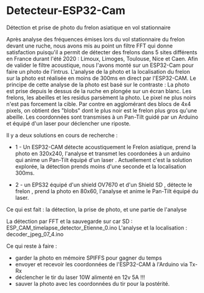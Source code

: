 # Detecteur-ESP32-Cam
Détection et prise de photo du frelon asiatique en vol stationnaire

Après analyse des fréquences émises lors du vol stationnaire du frelon devant une ruche, 
nous avons mis au point un filtre FFT qui donne satisfaction puisqu'il a permit de détecter des frelons dans 5 sites différents en France durant l'été 2020 : Limoux, Limoges, Toulouse, Nice et Caen. 
Afin de valider le filtre acoustique, nous l'avons monté sur un ESP32-Cam pour faire un photo de l'intrus. 
L'analyse de la photo et la localisation du frelon sur la photo est réalisée en moins de 300ms en direct par l'ESP32-CAM.
Le principe de cette analyse de la photo est basé sur le contraste : La photo est prise depuis le dessus de la ruche en plongée sur un écran blanc.
Les frelons, les abeilles et les residus parsèment la photo. Le pixel ne plus noirs n'est pas forcement la cible.
Par contre en agglomérant des blocs de 4x4 pixels, on obtient des "blobs" dont le plus noir est le frelon plus gros qu'une abeille. 
Les coordonnées sont transmises à un Pan-Tilt guidé par un Arduino et équipé d'un laser pour déclencher une riposte.

Il y a deux solutions en cours de  recherche :

- 1 -  Un ESP32-CAM détecte acoustiquement le Frelon asiatique, prend la photo en 320x240, l'analyse et transmet les coordonées à un arduino qui  anime un Pan-Tilt équipé d'un laser . Actuellement c'est la solution explorée, la détection prends moins d'une seconde et la localisation 300ms.

- 2 - un EPS32 équipé d'un shield OV7670 et d'un Shield SD ,  détecte le frelon , prend la photo en 80x60, l'analyse et anime le Pan-Tilt équipé du laser.   

Ce qui est fait : la détection, la prise de photo, et une partie de l'analyse 

La détection par FFT et la sauvegarde sur car SD :  ESP_CAM_timelapse_detector_Etienne_0.ino 
L'analyse et la localisation : decoder_jpeg_07_4.ino 

Ce qui reste à faire :
- garder la photo en mémoire SPIFFS pour gagner du temps
- envoyer et recevoir les coordonnées  de l'ESP32-CAM à l'Arduino via Tx-Rx
- déclencher le tir du laser 10W alimenté en 12v 5A !!!
- sauver la photo avec les coordonnées du tir pour la postérité.
